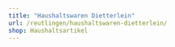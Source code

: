 ```yaml
---
title: "Haushaltswaren Dietterlein"
url: /reutlingen/haushaltswaren-dietterlein/
shop: Haushaltsartikel
---
```

